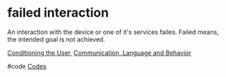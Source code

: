 # failed interaction
An interaction with the device or one of it's services failes. Failed means, the intended goal is not achieved.

[Conditioning the User](output/themes/Conditioning%20the%20User.md), [Communication, Language and Behavior](output/themes/Communication,%20Language%20and%20Behavior.md)

#code [Codes](output/codes/Codes.md)